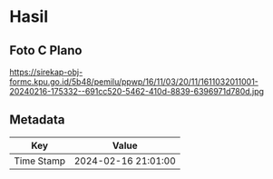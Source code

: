 # Hasil

## Foto C Plano

https://sirekap-obj-formc.kpu.go.id/5b48/pemilu/ppwp/16/11/03/20/11/1611032011001-20240216-175332--691cc520-5462-410d-8839-6396971d780d.jpg


## Metadata

| Key        | Value               |
| ---------- | ------------------- |
| Time Stamp | 2024-02-16 21:01:00 |



